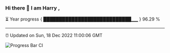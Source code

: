 ### Hi there 👋 I am Harry , 

⏳ Year progress { ████████████████████████████▁▁ } 96.29 %

---

⏰ Updated on Sun, 18 Dec 2022 11:00:06 GMT

![Progress Bar CI](https://github.com/duykhang68/duykhang68/workflows/Progress%20Bar%20CI/badge.svg)
